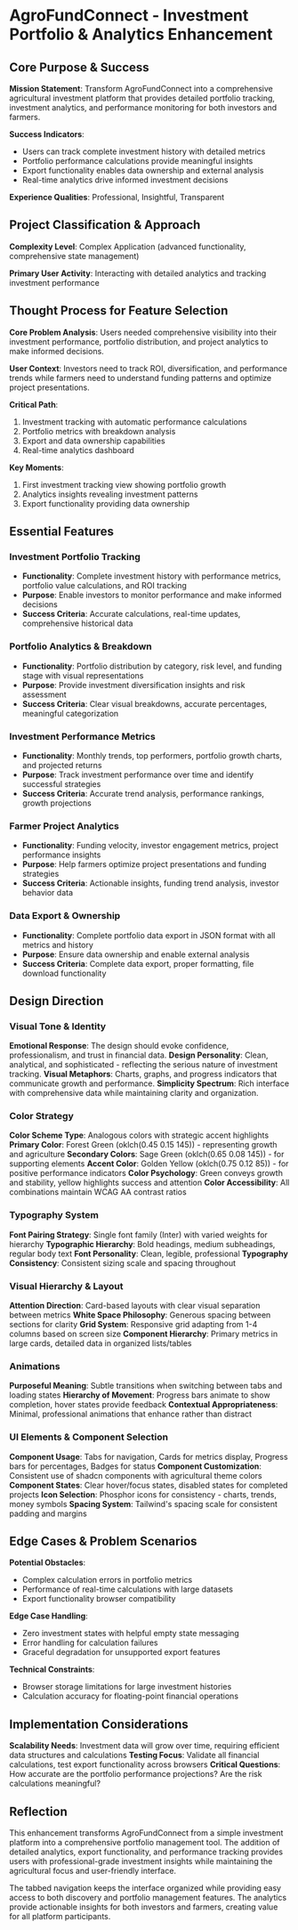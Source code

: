 # AgroFundConnect - Investment Portfolio & Analytics Enhancement

## Core Purpose & Success

**Mission Statement**: Transform AgroFundConnect into a comprehensive agricultural investment platform that provides detailed portfolio tracking, investment analytics, and performance monitoring for both investors and farmers.

**Success Indicators**: 
- Users can track complete investment history with detailed metrics
- Portfolio performance calculations provide meaningful insights
- Export functionality enables data ownership and external analysis
- Real-time analytics drive informed investment decisions

**Experience Qualities**: Professional, Insightful, Transparent

## Project Classification & Approach

**Complexity Level**: Complex Application (advanced functionality, comprehensive state management)

**Primary User Activity**: Interacting with detailed analytics and tracking investment performance

## Thought Process for Feature Selection

**Core Problem Analysis**: Users needed comprehensive visibility into their investment performance, portfolio distribution, and project analytics to make informed decisions.

**User Context**: Investors need to track ROI, diversification, and performance trends while farmers need to understand funding patterns and optimize project presentations.

**Critical Path**: 
1. Investment tracking with automatic performance calculations
2. Portfolio metrics with breakdown analysis  
3. Export and data ownership capabilities
4. Real-time analytics dashboard

**Key Moments**: 
1. First investment tracking view showing portfolio growth
2. Analytics insights revealing investment patterns
3. Export functionality providing data ownership

## Essential Features

### Investment Portfolio Tracking
- **Functionality**: Complete investment history with performance metrics, portfolio value calculations, and ROI tracking
- **Purpose**: Enable investors to monitor performance and make informed decisions
- **Success Criteria**: Accurate calculations, real-time updates, comprehensive historical data

### Portfolio Analytics & Breakdown
- **Functionality**: Portfolio distribution by category, risk level, and funding stage with visual representations
- **Purpose**: Provide investment diversification insights and risk assessment
- **Success Criteria**: Clear visual breakdowns, accurate percentages, meaningful categorization

### Investment Performance Metrics
- **Functionality**: Monthly trends, top performers, portfolio growth charts, and projected returns
- **Purpose**: Track investment performance over time and identify successful strategies
- **Success Criteria**: Accurate trend analysis, performance rankings, growth projections

### Farmer Project Analytics
- **Functionality**: Funding velocity, investor engagement metrics, project performance insights
- **Purpose**: Help farmers optimize project presentations and funding strategies
- **Success Criteria**: Actionable insights, funding trend analysis, investor behavior data

### Data Export & Ownership
- **Functionality**: Complete portfolio data export in JSON format with all metrics and history
- **Purpose**: Ensure data ownership and enable external analysis
- **Success Criteria**: Complete data export, proper formatting, file download functionality

## Design Direction

### Visual Tone & Identity
**Emotional Response**: The design should evoke confidence, professionalism, and trust in financial data.
**Design Personality**: Clean, analytical, and sophisticated - reflecting the serious nature of investment tracking.
**Visual Metaphors**: Charts, graphs, and progress indicators that communicate growth and performance.
**Simplicity Spectrum**: Rich interface with comprehensive data while maintaining clarity and organization.

### Color Strategy
**Color Scheme Type**: Analogous colors with strategic accent highlights
**Primary Color**: Forest Green (oklch(0.45 0.15 145)) - representing growth and agriculture
**Secondary Colors**: Sage Green (oklch(0.65 0.08 145)) - for supporting elements
**Accent Color**: Golden Yellow (oklch(0.75 0.12 85)) - for positive performance indicators
**Color Psychology**: Green conveys growth and stability, yellow highlights success and attention
**Color Accessibility**: All combinations maintain WCAG AA contrast ratios

### Typography System
**Font Pairing Strategy**: Single font family (Inter) with varied weights for hierarchy
**Typographic Hierarchy**: Bold headings, medium subheadings, regular body text
**Font Personality**: Clean, legible, professional
**Typography Consistency**: Consistent sizing scale and spacing throughout

### Visual Hierarchy & Layout
**Attention Direction**: Card-based layouts with clear visual separation between metrics
**White Space Philosophy**: Generous spacing between sections for clarity
**Grid System**: Responsive grid adapting from 1-4 columns based on screen size
**Component Hierarchy**: Primary metrics in large cards, detailed data in organized lists/tables

### Animations
**Purposeful Meaning**: Subtle transitions when switching between tabs and loading states
**Hierarchy of Movement**: Progress bars animate to show completion, hover states provide feedback
**Contextual Appropriateness**: Minimal, professional animations that enhance rather than distract

### UI Elements & Component Selection
**Component Usage**: Tabs for navigation, Cards for metrics display, Progress bars for percentages, Badges for status
**Component Customization**: Consistent use of shadcn components with agricultural theme colors
**Component States**: Clear hover/focus states, disabled states for completed projects
**Icon Selection**: Phosphor icons for consistency - charts, trends, money symbols
**Spacing System**: Tailwind's spacing scale for consistent padding and margins

## Edge Cases & Problem Scenarios

**Potential Obstacles**: 
- Complex calculation errors in portfolio metrics
- Performance of real-time calculations with large datasets
- Export functionality browser compatibility

**Edge Case Handling**: 
- Zero investment states with helpful empty state messaging
- Error handling for calculation failures
- Graceful degradation for unsupported export features

**Technical Constraints**: 
- Browser storage limitations for large investment histories
- Calculation accuracy for floating-point financial operations

## Implementation Considerations

**Scalability Needs**: Investment data will grow over time, requiring efficient data structures and calculations
**Testing Focus**: Validate all financial calculations, test export functionality across browsers
**Critical Questions**: How accurate are the portfolio performance projections? Are the risk calculations meaningful?

## Reflection

This enhancement transforms AgroFundConnect from a simple investment platform into a comprehensive portfolio management tool. The addition of detailed analytics, export functionality, and performance tracking provides users with professional-grade investment insights while maintaining the agricultural focus and user-friendly interface.

The tabbed navigation keeps the interface organized while providing easy access to both discovery and portfolio management features. The analytics provide actionable insights for both investors and farmers, creating value for all platform participants.